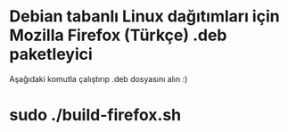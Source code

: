 # Debian tabanlı Linux dağıtımları için Mozilla Firefox (Türkçe) .deb paketleyici

Aşağıdaki komutla çalıştırıp .deb dosyasını alın :)
# sudo ./build-firefox.sh 



